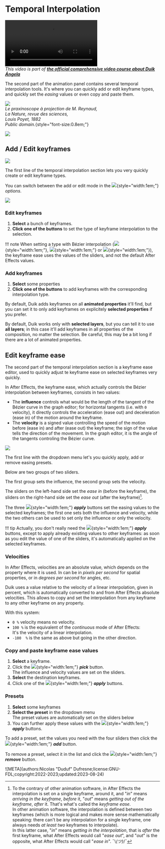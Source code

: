 # Temporal Interpolation

![RXLAB_VIDEO](https://rxlaboratory.org/wp-content/uploads/rx-videos/Duik17_J06_Interpo__EN_720.mp4)  
*This video is part of [__the official comprehensive video course about Duik Ángela__](https://rxlaboratory.org/product/the-official-comprehensive-video-course-about-duik-angela/)*

The second part of the animation panel contains several temporal interpolation tools. It's where you can quickly add or edit keyframe types, and quickly set the *easing* values or even copy and paste them.

![](../../img/illustration/Lanature1882_praxinoscope_projection_reynaud.png)  
*Le praxinoscope à projection de M. Reynaud,  
La Nature, revue des sciences,  
Louis Poyet, 1882  
Public domain.*{style="font-size:0.8em;"}

![](../../img/duik/animation/temporal-interpolation.png)

## Add / Edit keyframes

![](../../img/duik/animation/keyframes.png)

The first line of the temporal interpolation section lets you very quickly create or edit keyframe types.

You can switch between the add or edit mode in the ![](../../img/duik/icons/options.svg){style="width:1em;"} *options*.

![](../../img/duik/animation/keyframe-options.png)

### Edit keyframes

1. **Select** a bunch of keyframes.
2. **Click one of the buttons** to set the type of keyframe interpolation to the selection.

!!! note
    When setting a type with Bézier interpolation (![](../../img/duik/icons/kbez.svg){style="width:1em;"},  ![](../../img/duik/icons/kinbez.svg){style="width:1em;"} or ![](../../img/duik/icons/koutbez.svg){style="width:1em;"}), the keyframe ease uses the values of the sliders, and not the default After Effects values.

### Add keyframes

1. **Select** some properties
2. **Click one of the buttons** to add keyframes with the corresponding interpolation type.

By default, Duik adds keyframes on all **animated properties** it'll find, but you can set it to only add keyframes on explicitely **selected properties** if you prefer.

By default, Duik works only with **selected layers**, but you can tell it to use **all layers**; in this case it'll add keyframes in all properties of the composition, no matter the selection. Be careful, this may be a bit long if there are a lot of animated properties.

## Edit keyframe ease

The second part of the temporal interpolation section is a keyframe ease editor, used to quickly adjust te keyframe ease on selected keyframes very quickly.

In After Effects, the keyframe ease, which actually controls the Bézier interpolation between keyframes, consists in two values:

- The **influence** controls what would be the length of the tangent of the Bézier curve in the graph editor; for horizontal tangents (i.e. with `0` velocity), it directly controls the acceleration (ease out) and deceleration (ease in) of the motion around the keyframe.
- The **velocity** is a signed value controlling the speed of the motion before (ease in) and after (ease out) the keyframe; the sign of the value tells the direction of the movement. In the graph editor, it is the angle of the tangents controling the Bézier curve.

![](../../img/duik/animation/ease-edit.png)

The first line with the dropdown menu let's you quickly apply, add or remove easing presets.

Below are two groups of two sliders.

The first group sets the influence, the second group sets the velocity.

The sliders on the left-hand side set the *ease in* (before the keyframe), the sliders on the right-hand side set the *ease out* (after the keyframe)[^inandout].

The three ![](../../img/duik/icons/check.svg){style="width:1em;"} ***apply*** buttons set the easing values to the selected keyframes; the first one sets both the influence and velocity, while the two others can be used to set only the influence or only the velocity.

!!! tip
    Actually, you don't really need the ![](../../img/duik/icons/check.svg){style="width:1em;"} ***apply*** buttons, except to apply already existing values to other keyframes: as soon as you edit the value of one of the sliders, it's automatically applied on the selected keyframes.

### Velocities

In After Effects, velocities are an absolute value, which depends on the property where it is used. In can be in *pixels per second* for spatial properties, or in *degrees per second* for angles, etc.

Duik uses a value relative to the velocity of a linear interpolation, given in percent, which is automatically converted to and from After Effects absolute velocities. This allows to copy and set the interpolation from any keyframe to any other keyframe on any property.

With this system:

- `0 %` velocity means no velocity.
- `100 %` is the equivalent of the *continuous* mode of After Effects:  
    It's the velocity of a linear interpolation.
- `-100  %` is the same as above but going in the other direction.

### Copy and paste keyframe ease values

1. **Select** a keyframe.
2. Click the ![](../../img/duik/icons/eye_dropper.svg){style="width:1em;"} ***pick***  button.  
    The influence and velocity values are set on the sliders.
3. **Select** the destination keyframes.
4. Click one of the ![](../../img/duik/icons/check.svg){style="width:1em;"} ***apply*** buttons.

### Presets

1. **Select** some keyframes
2. **Select the preset** in the dropdown menu  
    The preset values are automatically set on the sliders below
3. You can further apply these values with the ![](../../img/duik/icons/check.svg){style="width:1em;"} ***apply*** buttons.

To add a preset, set the values you need with the four sliders then click the ![](../../img/duik/icons/add.svg){style="width:1em;"} ***add*** button.

To remove a preset, select it in the list and click the ![](../../img/duik/icons/remove.svg){style="width:1em;"} ***remove*** button.

[^inandout]: To the contrary of other animation software, in After Effects the interpolation is set on a single keyframe, around it, and "*in*" means *arriving in the keyframe*, *before* it, "*out*" means *getting out of the keyframe*, *after* it. That's what's called the *keyframe ease*.  
In other animation software, the interpolation is defined between two keyframes (which is more logical and makes more sense mathematically speaking: there can't be any interpolation for a single keyframe, one always needs *at least two* keyframes to interpolate).  
In this latter case, "*in*" means *getting in the interpolation*, that is *after* the first keyframe, what After Effects would call "*ease out*", and "*out*" is the opposite, what After Effects would call "*ease in*". ¯\\_(ツ)_/¯


![META](authors:Nicolas "Duduf" Dufresne;license:GNU-FDL;copyright:2022-2023;updated:2023-08-24)
